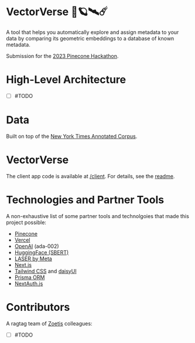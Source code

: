 # VectorVerse 🚀🪐🛰☄️
A tool that helps you automatically explore and assign metadata to your data by comparing its geometric embeddings to a database of known metadata.

Submission for the [2023 Pinecone Hackathon](https://pinecone-hackathon.devpost.com/).

# High-Level Architecture

- [ ] #TODO

# Data
Built on top of the [New York Times Annotated Corpus](https://paperswithcode.com/dataset/new-york-times-annotated-corpus). 

# VectorVerse
The client app code is available at [/client](/client/). For details, see the [readme](/client/README.md).

# Technologies and Partner Tools
A non-exhaustive list of some partner tools and technolgoies that made this project possible:
- [Pinecone](https://www.pinecone.io/)
- [Vercel](https://vercel.com/)
- [OpenAI](https://openai.com/blog/new-and-improved-embedding-model) (ada-002)
- [HuggingFace (SBERT)](https://huggingface.co/sentence-transformers)
- [LASER by Meta](https://engineering.fb.com/2019/01/22/ai-research/laser-multilingual-sentence-embeddings/)
- [Next.js](https://nextjs.org/)
- [Tailwind CSS](https://tailwindcss.com/) and [daisyUI](https://daisyui.com/)
- [Prisma ORM](https://www.prisma.io/)
- [NextAuth.js](https://next-auth.js.org/)


# Contributors
A ragtag team of [Zoetis](https://www.zoetis.com/) colleagues:

- [ ] #TODO
